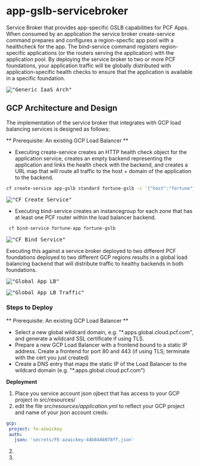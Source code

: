 # app-gslb-servicebroker
Service Broker that provides app-specific GSLB capabilities for PCF Apps.  When consumed by an application the service broker create-service command prepares and configures a region-specfic app pool with a healthcheck for the app.  The bind-service command registers region-specific applications (or the routers serving the application) with the application pool.  By deploying the service broker to two or more PCF foundations, your application traffic will be globally distributed with application-specific health checks to ensure that the application is available in a specific foundation.

 <kbd>!["Generic IaaS Arch"](https://github.com/azwickey-pivotal/app-gslb-servicebroker/blob/master/imgs/refarch.png?raw=true)</kbd> 
 
 ## GCP Architecture and Design
 The implementation of the service broker that integrates with GCP load balancing services is designed as follows:
 
 ** Prerequisite: An existing GCP Load Balancer **
  
 * Executing create-service creates an HTTP health check object for the application service, creates an empty backend representing the application and links the health check with the backend, and creates a URL map that will route all traffic to the host + domain of the application to the backend.
 ```bash
 cf create-service app-gslb standard fortune-gslb -c '{"host":"fortune"}'
 ```
 <kbd>!["CF Create Service"](https://github.com/azwickey-pivotal/app-gslb-servicebroker/blob/master/imgs/create.png?raw=true)</kbd>
 
 * Executing bind-service creates an instancegroup for each zone that has at least one PCF router within the load balancer backend.
 ```bash
  cf bind-service fortune-app fortune-gslb
  ``` 
 <kbd>!["CF Bind Service"](https://github.com/azwickey-pivotal/app-gslb-servicebroker/blob/master/imgs/bind.png?raw=true)</kbd>
 
 
 Executing this against a service broker deployed to two different PCF foundations deployed to two different GCP regions results in a global load balancing backend that will distribute traffic to healthy backends in both foundations.
 
 <kbd>!["Global App LB"](https://github.com/azwickey-pivotal/app-gslb-servicebroker/blob/master/imgs/global.png?raw=true)</kbd>
 
 <kbd>!["Global App LB Traffic"](https://github.com/azwickey-pivotal/app-gslb-servicebroker/blob/master/imgs/global-traffic.png?raw=true)</kbd>
 
 
 ### Steps to Deploy
  ** Prerequisite: An existing GCP Load Balancer **
  * Select a new global wildcard domain, e.g. "*.apps.global.cloud.pcf.com", and generate a wildcard SSL certificate if using TLS.
  * Prepare a new GCP Load Balancer with a frontend bound to a static IP address.  Create a frontend for port 80 and 443 (if using TLS; terminate with the cert you just created)
  * Create a DNS entry that maps the static IP of the Load Balancer to the wildcard domain (e.g. "*.apps.global.cloud.pcf.com")
  
  __Deployment__
  
 1. Place you service account json ojbect that has access to your GCP project in src/resources/
 2. edit the file *src/resources/application.yml* to reflect your GCP project and name of your json account creds:
 ```yml
 gcp:
  project: fe-azwickey
  auth:
    json: 'secrets/FE-azwickey-44b8446078ff.json'
``` 
 2. 
 3. 
